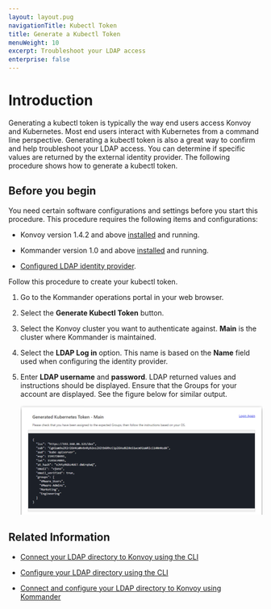 ```yaml
---
layout: layout.pug
navigationTitle: Kubectl Token
title: Generate a Kubectl Token
menuWeight: 10
excerpt: Troubleshoot your LDAP access
enterprise: false
---
```

# Introduction 
Generating a kubectl token is typically the way end users access Konvoy and Kubernetes. Most end users interact with Kubernetes from a command line perspective. Generating a kubectl token is also a great way to confirm and help troubleshoot your LDAP access. You can determine if specific values are returned by the external identity provider. The following procedure shows how to  generate a kubectl token. 

## Before you begin 
You need certain software configurations and settings before you start this procedure. This procedure requires the following items and configurations:

- Konvoy version 1.4.2 and above [installed](../../../../konvoy/1.5/install) and running.

- Kommander version 1.0 and above [installed](../../install) and running.

- [Configured LDAP identity provider](../setup-ldap).

Follow this procedure to create your kubectl token.

1. Go to the Kommander operations portal in your web browser.

1. Select the **Generate Kubectl Token** button. 

1. Select the Konvoy cluster you want to authenticate against. **Main** is the cluster where Kommander is maintained.

1. Select the **LDAP Log in** option. This name is based on the **Name** field used when configuring the identity provider.

1. Enter **LDAP username** and **password**. LDAP returned values and instructions should be displayed. Ensure that the Groups for your account are displayed. See the figure below for similar output.

    ![](../setup-ldap/img/image3.png)

## Related Information

- [Connect your LDAP directory to Konvoy using the CLI](/dkp/konvoy/1.4/security/external-idps/howto-dex-ldap-connector/)  

- [Configure your LDAP directory using the CLI](/dkp/konvoy/1.4/security/external-idps/rbac/)
- [Connect and configure your LDAP directory to Konvoy using Kommander](./setup-ldap)

